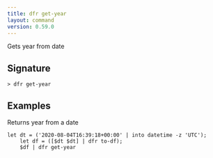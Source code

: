 ```yaml
---
title: dfr get-year
layout: command
version: 0.59.0
---
```


Gets year from date

## Signature

```> dfr get-year ```

## Examples

Returns year from a date
```shell
let dt = ('2020-08-04T16:39:18+00:00' | into datetime -z 'UTC');
    let df = ([$dt $dt] | dfr to-df);
    $df | dfr get-year
```

